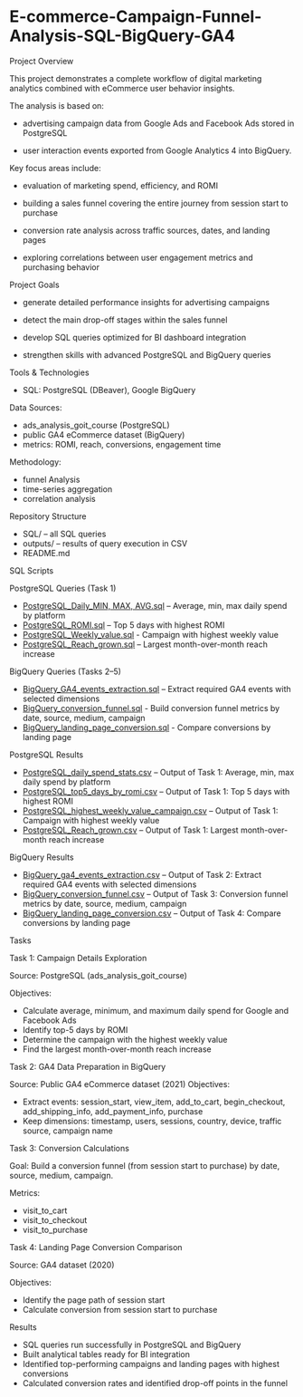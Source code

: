 # E-commerce-Campaign-Funnel-Analysis-SQL-BigQuery-GA4
Project Overview

This project demonstrates a complete workflow of digital marketing analytics combined with eCommerce user behavior insights.

The analysis is based on:

- advertising campaign data from Google Ads and Facebook Ads stored in PostgreSQL

- user interaction events exported from Google Analytics 4 into BigQuery.

Key focus areas include:


- evaluation of marketing spend, efficiency, and ROMI


- building a sales funnel covering the entire journey from session start to purchase


- conversion rate analysis across traffic sources, dates, and landing pages


- exploring correlations between user engagement metrics and purchasing behavior

  

Project Goals

- generate detailed performance insights for advertising campaigns
  
- detect the main drop-off stages within the sales funnel
- develop SQL queries optimized for BI dashboard integration
- strengthen skills with advanced PostgreSQL and BigQuery queries

Tools & Technologies

- SQL: PostgreSQL (DBeaver), Google BigQuery

Data Sources:

- ads_analysis_goit_course (PostgreSQL)
- public GA4 eCommerce dataset (BigQuery)
- metrics: ROMI, reach, conversions, engagement time

  
Methodology: 

- funnel Analysis
- time-series aggregation
- correlation analysis

Repository Structure

- SQL/ – all SQL queries
- outputs/ – results of query execution in CSV
- README.md

SQL Scripts

PostgreSQL Queries (Task 1)


- [PostgreSQL_Daily_MIN, MAX, AVG.sql](https://github.com/DariaPanko/E-commerce-Campaign-Funnel-Analysis-SQL-BigQuery-GA4-/blob/main/PostgreSQL_Daily_MIN%2C%20MAX%2C%20AVG.sql) – Average, min, max daily spend by platform
- [PostgreSQL_ROMI.sql](https://github.com/DariaPanko/E-commerce-Campaign-Funnel-Analysis-SQL-BigQuery-GA4-/blob/905af02cc9a077ff2bb6b0b664d8feb770ffb4ee/PostgreSQL_ROMI.sql) – Top 5 days with highest ROMI
- [PostgreSQL_Weekly_value.sql](https://github.com/DariaPanko/E-commerce-Campaign-Funnel-Analysis-SQL-BigQuery-GA4-/blob/ec8862c7bf498cf85d79479d4c4daf3828917ac2/PostgreSQL_Weekly_value.sql) - Campaign with highest weekly value
- [PostgreSQL_Reach_grown.sql](https://github.com/DariaPanko/E-commerce-Campaign-Funnel-Analysis-SQL-BigQuery-GA4-/blob/ec8862c7bf498cf85d79479d4c4daf3828917ac2/PostgreSQL_Reach_grown.sql) – Largest month-over-month reach increase

BigQuery Queries (Tasks 2–5)
- [BigQuery_GA4_events_extraction.sql](https://github.com/DariaPanko/E-commerce-Campaign-Funnel-Analysis-SQL-BigQuery-GA4-/blob/8b2b31f88b778c96612227d13847b25e5b7044b2/BigQuery_GA4_events_extraction.sql) – Extract required GA4 events with selected dimensions
- [BigQuery_conversion_funnel.sql](https://github.com/DariaPanko/E-commerce-Campaign-Funnel-Analysis-SQL-BigQuery-GA4-/blob/b6e6e88d84fb0604550d821d37f05b38005a977e/BigQuery_conversion_funnel.sql) - Build conversion funnel metrics by date, source, medium, campaign
- [BigQuery_landing_page_conversion.sql](https://github.com/DariaPanko/E-commerce-Campaign-Funnel-Analysis-SQL-BigQuery-GA4-/blob/71283f98b74cc77c482954f1f20c2e11f80218a1/BigQuery_landing_page_conversion.sql) - Compare conversions by landing page

PostgreSQL Results

- [PostgreSQL_daily_spend_stats.csv](https://github.com/DariaPanko/E-commerce-Campaign-Funnel-Analysis-SQL-BigQuery-GA4-/blob/89afcac532c8735a988dca562750f9984c86be6e/PostgreSQL_Daily_MIN%2C%20MAX%2C%20AVG.csv) – Output of Task 1: Average, min, max daily spend by platform
- [PostgreSQL_top5_days_by_romi.csv](https://github.com/DariaPanko/E-commerce-Campaign-Funnel-Analysis-SQL-BigQuery-GA4-/blob/a4d399a1ca09dc64254cd29d806bc52b2ba17a15/PostgreSQL_ROMIcsv.csv) – Output of Task 1: Top 5 days with highest ROMI
- [PostgreSQL_highest_weekly_value_campaign.csv](https://github.com/DariaPanko/E-commerce-Campaign-Funnel-Analysis-SQL-BigQuery-GA4-/blob/334da0c22a83c12310773a5dc92cd42e01a63751/PostgreSQL_highest_weekly_value_campaign.csv) – Output of Task 1: Campaign with highest weekly value
- [PostgreSQL_Reach_grown.csv](https://github.com/DariaPanko/E-commerce-Campaign-Funnel-Analysis-SQL-BigQuery-GA4-/blob/f0c58abdd31918465deb17b955f5eb640253d804/PostgreSQL_Reach_grown.csv) – Output of Task 1: Largest month-over-month reach increase

BigQuery Results

- [BigQuery_ga4_events_extraction.csv](https://github.com/DariaPanko/E-commerce-Campaign-Funnel-Analysis-SQL-BigQuery-GA4-/blob/4cfaeb9a41171eaa278b8d87b63ba3de7aea5f79/BigQuery_ga4_events_extraction.csv) – Output of Task 2: Extract required GA4 events with selected dimensions
- [BigQuery_conversion_funnel.csv](https://github.com/DariaPanko/E-commerce-Campaign-Funnel-Analysis-SQL-BigQuery-GA4-/blob/2856eb9eff30a58b98b0954cc39c037da075ba8e/BigQuery_conversion_funnel.csv) – Output of Task 3: Conversion funnel metrics by date, source, medium, campaign
- [BigQuery_landing_page_conversion.csv](https://github.com/DariaPanko/E-commerce-Campaign-Funnel-Analysis-SQL-BigQuery-GA4-/blob/5311cf8add93ae26d8e82e90a2c1a2291b6069a4/BigQuery_landing_page_conversion.csv) – Output of Task 4: Compare conversions by landing page

Tasks

Task 1: Campaign Details Exploration

Source: PostgreSQL (ads_analysis_goit_course)

Objectives:
- Calculate average, minimum, and maximum daily spend for Google and Facebook Ads
- Identify top-5 days by ROMI
- Determine the campaign with the highest weekly value
- Find the largest month-over-month reach increase

Task 2: GA4 Data Preparation in BigQuery

Source: Public GA4 eCommerce dataset (2021)
Objectives:

- Extract events: session_start, view_item, add_to_cart, begin_checkout, add_shipping_info, add_payment_info, purchase
- Keep dimensions: timestamp, users, sessions, country, device, traffic source, campaign name

  
Task 3: Conversion Calculations

Goal: Build a conversion funnel (from session start to purchase) by date, source, medium, campaign.

Metrics:
- visit_to_cart
- visit_to_checkout
- visit_to_purchase

  
Task 4: Landing Page Conversion Comparison

Source: GA4 dataset (2020)

Objectives:
- Identify the page path of session start
- Calculate conversion from session start to purchase

Results
 
- SQL queries run successfully in PostgreSQL and BigQuery
- Built analytical tables ready for BI integration
- Identified top-performing campaigns and landing pages with highest conversions
- Calculated conversion rates and identified drop-off points in the funnel
